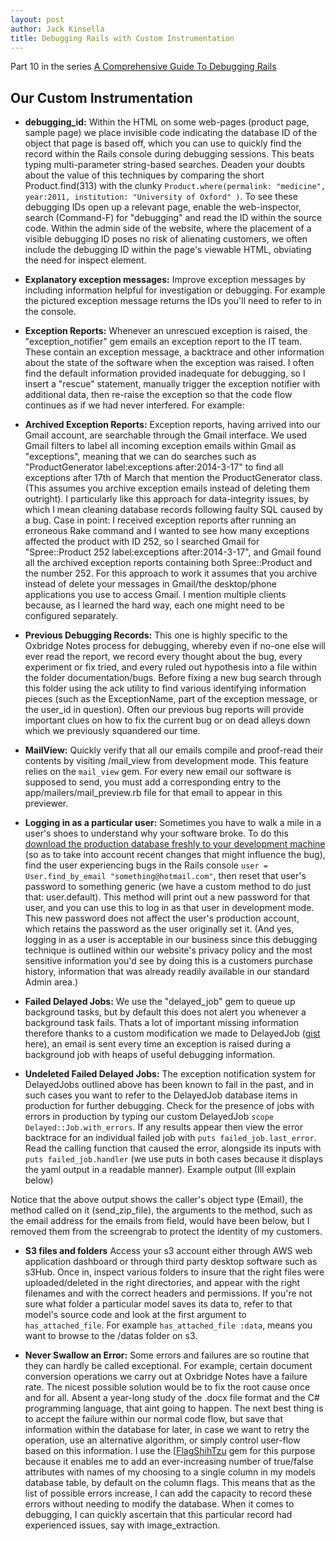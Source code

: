 ```yaml
---
layout: post
author: Jack Kinsella
title: Debugging Rails with Custom Instrumentation
---
```


Part 10 in the series [A Comprehensive Guide To Debugging Rails](/2014/06/06/a-comprehensive-guide-to-debugging-rails.html)

## Our Custom Instrumentation ##

* **debugging_id:** Within the HTML on some web-pages (product page, sample page) we place invisible code indicating the database ID of the object that page is based off, which you can use to quickly find the record within the Rails console during debugging sessions. This beats typing multi-parameter string-based searches. Deaden your doubts about the value of this techniques by comparing the short Product.find(313) with the clunky `Product.where(permalink: "medicine", year:2011, institution: "University of Oxford" )`. To see these debugging IDs open up a relevant page, enable the web-inspector, search (Command-F) for "debugging" and read the ID within the source code. Within the admin side of the website, where the placement of a visible debugging ID poses no risk of alienating customers, we often include the debugging ID within the page's viewable HTML, obviating the need for inspect element.

* **Explanatory exception messages:** Improve exception messages by including information helpful for investigation or debugging. For example the pictured exception message returns the IDs you'll need to refer to in the console.

* **Exception Reports:** Whenever an unrescued exception is raised, the "exception_notifier" gem emails an exception report to the IT team. These contain an exception message, a backtrace and other information about the state of the software when the exception was raised. I often find the default information provided inadequate for debugging, so I insert a "rescue" statement, manually trigger the exception notifier with additional data, then re-raise the exception so that the code flow continues as if we had never interfered. For example:


* **Archived Exception Reports:** Exception reports, having arrived into our Gmail account, are searchable through the Gmail interface. We used Gmail filters to label all incoming exception emails within Gmail as "exceptions", meaning that we can do searches such as "ProductGenerator label:exceptions after:2014-3-17" to find all exceptions after 17th of March that mention the ProductGenerator class. (This assumes you archive exception emails instead of deleting them outright). I particularly like this approach for data-integrity issues, by which I mean cleaning database records following faulty SQL caused by a bug. Case in point: I received exception reports after running an erroneous Rake command and I wanted to see how many exceptions affected the product with ID 252, so I searched Gmail for "Spree::Product 252 label:exceptions after:2014-3-17", and Gmail found all the archived exception reports containing both Spree::Product and the number 252. For this approach to work it assumes that you archive instead of delete your messages in Gmail/the desktop/phone applications you use to access Gmail. I mention multiple clients because, as I learned the hard way, each one might need to be configured separately.

* **Previous Debugging Records:** This one is highly specific to the Oxbridge Notes process for debugging, whereby even if no-one else will ever read the report, we record every thought about the bug, every experiment or fix tried, and every ruled out hypothesis into a file within the folder documentation/bugs. Before fixing a new bug search through this folder using the ack utility to find various identifying information pieces (such as the ExceptionName, part of the exception message, or the user_id in question). Often our previous bug reports will provide important clues on how to fix the current bug or on dead alleys down which we previously squandered our time.

* **MailView:** Quickly verify that all our emails compile and proof-read their contents by visiting /mail\_view from development mode. This feature relies on the `mail_view` gem. For every new email our software is supposed to send, you must add a corresponding entry to the app/mailers/mail_preview.rb file for that email to appear in this previewer.

* **Logging in as a particular user:** Sometimes you have to walk a mile in a user's shoes to understand why your software broke. To do this [download the production database freshly to your development machine](https://devcenter.heroku.com/articles/heroku-postgres-import-export) (so as to take into account recent changes that might influence the bug), find the user experiencing bugs in the Rails console `user = User.find_by_email "something@hotmail.com"`, then reset that user's password to something generic (we have a custom method to do just that: user.default). This method will print out a new password for that user, and you can use this to log in as that user in development mode. This new password does not affect the user's production account, which retains the password as the user originally set it. (And yes, logging in as a user is acceptable in our business since this debugging technique is outlined within our website's privacy policy and the most sensitive information you'd see by doing this is a customers purchase history, information that was already readily available in our standard Admin area.)

* **Failed Delayed Jobs:** We use the "delayed_job" gem to queue up background tasks, but by default this does not alert you whenever a background task fails. Thats a lot of important missing information therefore thanks to a custom modification we made to DelayedJob ([gist](https://gist.github.com/jackkinsella/842395841a0fff204e35) here), an email is sent every time an exception is raised during a background job with heaps of useful debugging information.

* **Undeleted Failed Delayed Jobs:** The exception notification system for DelayedJobs outlined above has been known to fail in the past, and in such cases you want to refer to the DelayedJob database items in production for further debugging. Check for the presence of jobs with errors in production by typing our custom DelayedJob `scope Delayed::Job.with_errors`. If any results appear then view the error backtrace for an individual failed job with `puts failed_job.last_error`. Read the calling function that caused the error, alongside its inputs with `puts failed_job.handler` (we use puts in both cases because it displays the yaml output in a readable manner). Example output (Ill explain below)


Notice that the above output shows the caller's object type (Email), the method called on it (send_zip_file), the arguments to the method, such as the email address for the emails from field, would have been below, but I removed them from the screengrab to protect the identity of my customers.

* **S3 files and folders** Access your s3 account either through AWS web application dashboard or through third party desktop software such as s3Hub. Once in, inspect various folders to insure that the right files were uploaded/deleted in the right directories, and appear with the right filenames and with the correct headers and permissions. If you're not sure what folder a particular model saves its data to, refer to that model's source code and look at the first argument to `has_attached_file`. For example `has_attached_file :data`, means you want to browse to the /datas folder on s3.

* **Never Swallow an Error:** Some errors and failures are so routine that they can hardly be called exceptional. For example, certain document conversion operations we carry out at Oxbridge Notes have a failure rate. The nicest possible solution would be to fix the root cause once and for all. Absent a year-long study of the .docx file format and the C# programming language, that aint going to happen. The next best thing is to accept the failure within our normal code flow, but save that information within the database for later, in case we want to retry the operation, use an alternative algorithm, or simply control user-flow based on this information. I use the [[FlagShihTzu](https://github.com/pboling/flag_shih_tzu) gem for this purpose because it enables me to add an ever-increasing number of true/false attributes with names of my choosing to a single column in my models database table, by default on the column flags. This means that as the list of possible errors increase, I can add the capacity to record these errors without needing to modify the database. When it comes to debugging, I can quickly ascertain that this particular record had experienced issues, say with image_extraction.
